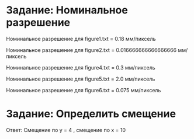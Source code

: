 # Задание: Номинальное разрешение
Номинальное разрешение для figure1.txt = 0.18 мм/пиксель

Номинальное разрешение для figure2.txt = 0.016666666666666666 мм/пиксель 

Номинальное разрешение для figure4.txt = 0.3 мм/пиксель

Номинальное разрешение для figure5.txt = 2.0 мм/пиксель

Номинальное разрешение для figure6.txt = 0.075 мм/пиксель

# Задание: Определить смещение
Ответ: Смещение по y =  4 , cмещение по x =  10
